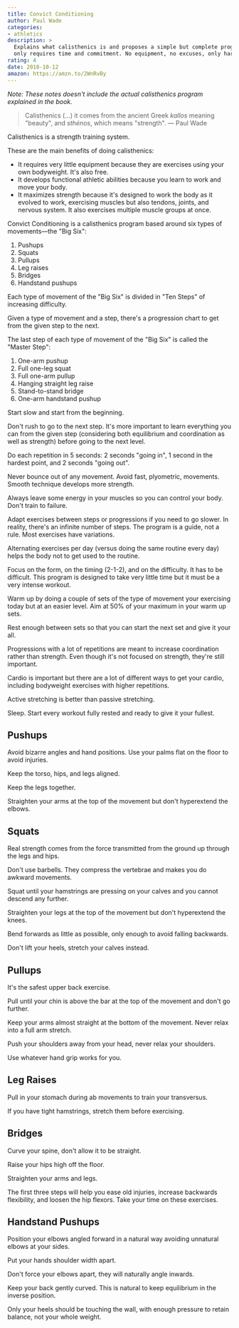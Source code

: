 ```yaml
---
title: Convict Conditioning
author: Paul Wade
categories:
- athletics
description: >
  Explains what calisthenics is and proposes a simple but complete program that
  only requires time and commitment. No equipment, no excuses, only hard work.
rating: 4
date: 2018-10-12
amazon: https://amzn.to/2WnRvBy
---
```


_Note: These notes doesn't include the actual calisthenics program explained in
the book._

> Calisthenics (...) it comes from the ancient Greek _kallos_ meaning "beauty",
> and _sthénos_, which means "strength". — Paul Wade

Calisthenics is a strength training system.

These are the main benefits of doing calisthenics:

* It requires very little equipment because they are exercises using your own
  bodyweight. It's also free.
* It develops functional athletic abilities because you learn to work and move
  your body.
* It maximizes strength because it's designed to work the body as it evolved to
  work, exercising muscles but also tendons, joints, and nervous system. It also
  exercises multiple muscle groups at once.

Convict Conditioning is a calisthenics program based around six types of
movements—the "Big Six":

1. Pushups
1. Squats
1. Pullups
1. Leg raises
1. Bridges
1. Handstand pushups

Each type of movement of the "Big Six" is divided in "Ten Steps" of increasing
difficulty.

Given a type of movement and a step, there's a progression chart to get from the
given step to the next.

The last step of each type of movement of the "Big Six" is called the "Master
Step":

1. One-arm pushup
1. Full one-leg squat
1. Full one-arm pullup
1. Hanging straight leg raise
1. Stand-to-stand bridge
1. One-arm handstand pushup

Start slow and start from the beginning.

Don't rush to go to the next step. It's more important to learn everything you
can from the given step (considering both equilibrium and coordination as well
as strength) before going to the next level.

Do each repetition in 5 seconds: 2 seconds "going in", 1 second in the hardest
point, and 2 seconds "going out".

Never bounce out of any movement. Avoid fast, plyometric, movements. Smooth
technique develops more strength.

Always leave some energy in your muscles so you can control your body. Don't
train to failure.

Adapt exercises between steps or progressions if you need to go slower. In
reality, there's an infinite number of steps. The program is a guide, not a
rule. Most exercises have variations.

Alternating exercises per day (versus doing the same routine every day) helps
the body not to get used to the routine.

Focus on the form, on the timing (2-1-2), and on the difficulty. It has to be
difficult. This program is designed to take very little time but it must be a
very intense workout.

Warm up by doing a couple of sets of the type of movement your exercising today
but at an easier level. Aim at 50% of your maximum in your warm up sets.

Rest enough between sets so that you can start the next set and give it your
all.

Progressions with a lot of repetitions are meant to increase coordination rather
than strength. Even though it's not focused on strength, they're still
important.

Cardio is important but there are a lot of different ways to get your cardio,
including bodyweight exercises with higher repetitions.

Active stretching is better than passive stretching.

Sleep. Start every workout fully rested and ready to give it your fullest.

## Pushups

Avoid bizarre angles and hand positions. Use your palms flat on the floor to
avoid injuries.

Keep the torso, hips, and legs aligned.

Keep the legs together.

Straighten your arms at the top of the movement but don't hyperextend the
elbows.

## Squats

Real strength comes from the force transmitted from the ground up through the
legs and hips.

Don't use barbells. They compress the vertebrae and makes you do awkward
movements.

Squat until your hamstrings are pressing on your calves and you cannot descend
any further.

Straighten your legs at the top of the movement but don't hyperextend the knees.

Bend forwards as little as possible, only enough to avoid falling backwards.

Don't lift your heels, stretch your calves instead.

## Pullups

It's the safest upper back exercise.

Pull until your chin is above the bar at the top of the movement and don't go
further.

Keep your arms almost straight at the bottom of the movement. Never relax into a
full arm stretch.

Push your shoulders away from your head, never relax your shoulders.

Use whatever hand grip works for you.

## Leg Raises

Pull in your stomach during ab movements to train your transversus.

If you have tight hamstrings, stretch them before exercising.

## Bridges

Curve your spine, don't allow it to be straight.

Raise your hips high off the floor.

Straighten your arms and legs.

The first three steps will help you ease old injuries, increase backwards
flexibility, and loosen the hip flexors. Take your time on these exercises.

## Handstand Pushups

Position your elbows angled forward in a natural way avoiding unnatural elbows
at your sides.

Put your hands shoulder width apart.

Don't force your elbows apart, they will naturally angle inwards.

Keep your back gently curved. This is natural to keep equilibrium in the inverse
position.

Only your heels should be touching the wall, with enough pressure to retain
balance, not your whole weight.
